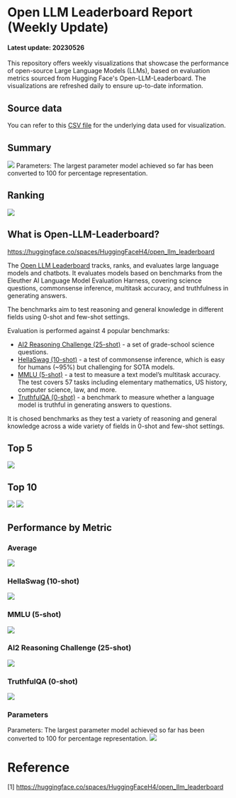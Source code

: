 # Open LLM Leaderboard Report (Weekly Update)
#### Latest update: 20230526
This repository offers weekly visualizations that showcase the performance of open-source Large Language Models (LLMs), based on evaluation metrics sourced from Hugging Face's Open-LLM-Leaderboard. The visualizations are refreshed daily to ensure up-to-date information.

## Source data
You can refer to this [CSV file](https://github.com/dsdanielpark/Open-LLM-Leaderboard-Report/blob/main/assets/20230526/20230526.csv) for the underlying data used for visualization.

##  Summary
![](assets/20230526/totalplot.png)
Parameters: The largest parameter model achieved so far has been converted to 100 for percentage representation.

## Ranking
![](assets/20230526/rankingplot.png)

## What is Open-LLM-Leaderboard?
https://huggingface.co/spaces/HuggingFaceH4/open_llm_leaderboard

The [Open LLM Leaderboard](https://huggingface.co/spaces/HuggingFaceH4/open_llm_leaderboard) tracks, ranks, and evaluates large language models and chatbots. It evaluates models based on benchmarks from the Eleuther AI Language Model Evaluation Harness, covering science questions, commonsense inference, multitask accuracy, and truthfulness in generating answers. 

The benchmarks aim to test reasoning and general knowledge in different fields using 0-shot and few-shot settings.

Evaluation is performed against 4 popular benchmarks:
- [AI2 Reasoning Challenge (25-shot)](https://allenai.org/data/arc) - a set of grade-school science questions.
- [HellaSwag (10-shot)](https://paperswithcode.com/dataset/hellaswag) - a test of commonsense inference, which is easy for humans (~95%) but challenging for SOTA models.
- [MMLU (5-shot)](https://paperswithcode.com/sota/multi-task-language-understanding-on-mmlu) - a test to measure a text model’s multitask accuracy. The test covers 57 tasks including elementary mathematics, US history, computer science, law, and more.
- [TruthfulQA (0-shot)](https://paperswithcode.com/dataset/truthfulqa) - a benchmark to measure whether a language model is truthful in generating answers to questions.

It is chosed benchmarks as they test a variety of reasoning and general knowledge across a wide variety of fields in 0-shot and few-shot settings.

## Top 5
![](assets/20230526/top5plot.png)

## Top 10
![](assets/20230526/top10_with_barplot.png)
![](assets/20230526/top10_with_lineplot.png)

## Performance by Metric

### Average
![](assets/20230526/Average.png)

### HellaSwag (10-shot)
![](assets/20230526/HellaSwag(10-shot).png)

### MMLU (5-shot)
![](assets/20230526/MMLU(5-shot).png)

### AI2 Reasoning Challenge (25-shot)
![](assets/20230526/ARC(25-shot).png)

### TruthfulQA (0-shot)
![](assets/20230526/TruthfulQA(0-shot).png)

### Parameters
Parameters: The largest parameter model achieved so far has been converted to 100 for percentage representation.
![](assets/20230526/Parameters.png)

# Reference
[1] https://huggingface.co/spaces/HuggingFaceH4/open_llm_leaderboard

